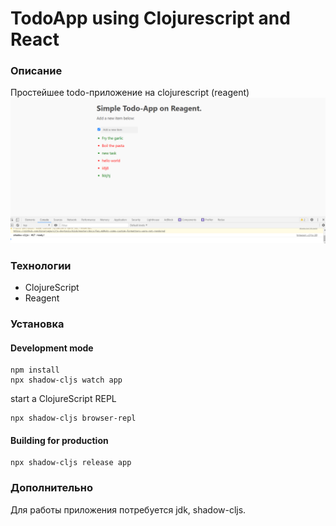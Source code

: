 # TodoApp using Clojurescript and React #
### Описание
Простейшее todo-приложение на clojurescript (reagent)
![](pic.PNG)

### Технологии
- ClojureScript
- Reagent

### Установка
  #### Development mode
  ```
  npm install
  npx shadow-cljs watch app
  ```
  start a ClojureScript REPL
  ```
  npx shadow-cljs browser-repl
  ```
  #### Building for production

  ```
  npx shadow-cljs release app
  ```

### Дополнительно
Для работы приложения потребуется jdk, shadow-cljs.